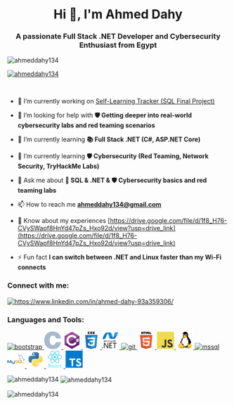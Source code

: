<h1 align="center">Hi 👋, I'm Ahmed Dahy</h1>
<h3 align="center">A passionate Full Stack .NET Developer and Cybersecurity Enthusiast from Egypt</h3>

<p align="left"> <img src="https://komarev.com/ghpvc/?username=ahmeddahy134&label=Profile%20views&color=0e75b6&style=flat" alt="ahmeddahy134" /> </p>

<p align="left"> <a href="https://github.com/ryo-ma/github-profile-trophy"><img src="https://github-profile-trophy.vercel.app/?username=ahmeddahy134" alt="ahmeddahy134" /></a> </p>

<p align="left"> <a href="https://twitter.com/" target="blank"><img src="https://img.shields.io/twitter/follow/?logo=twitter&style=for-the-badge" alt="" /></a> </p>

- 🔭 I’m currently working on [Self-Learning Tracker (SQL Final Project)](https://github.com/ahmeddahy134/ITI_DB_Project)

- 🤝 I’m looking for help with **🛡️ Getting deeper into real-world cybersecurity labs and red teaming scenarios**

- 🌱 I’m currently learning **📚 Full Stack .NET (C#, ASP.NET Core)**

- 🌱 I’m currently learning **🛡️ Cybersecurity (Red Teaming, Network Security, TryHackMe Labs)**

- 💬 Ask me about **🧩 SQL & .NET & 🛡️ Cybersecurity basics and red teaming labs**

- 📫 How to reach me **ahmeddahy134@gmail.com**

- 📄 Know about my experiences [https://drive.google.com/file/d/1f8_H76-CVySWapf8HnYd47pZs_Hxo92d/view?usp=drive_link](https://drive.google.com/file/d/1f8_H76-CVySWapf8HnYd47pZs_Hxo92d/view?usp=drive_link)

- ⚡ Fun fact **I can switch between .NET and Linux faster than my Wi-Fi connects**

<h3 align="left">Connect with me:</h3>
<p align="left">
<a href="https://linkedin.com/in/https://www.linkedin.com/in/ahmed-dahy-93a359306/" target="blank"><img align="center" src="https://raw.githubusercontent.com/rahuldkjain/github-profile-readme-generator/master/src/images/icons/Social/linked-in-alt.svg" alt="https://www.linkedin.com/in/ahmed-dahy-93a359306/" height="30" width="40" /></a>
</p>

<h3 align="left">Languages and Tools:</h3>
<p align="left"> <a href="https://getbootstrap.com" target="_blank" rel="noreferrer"> <img src="https://raw.githubusercontent.com/devicons/devicon/master/icons/bootstrap/bootstrap-plain-wordmark.svg](https://user-images.githubusercontent.com/74038190/212280805-9bcb336b-8c55-46a8-abf8-ff286ab55472.gif)" alt="bootstrap" width="40" height="40"/> </a> <a href="https://www.cprogramming.com/" target="_blank" rel="noreferrer"> <img src="https://raw.githubusercontent.com/devicons/devicon/master/icons/c/c-original.svg" alt="c" width="40" height="40"/> </a> <a href="https://www.w3schools.com/cs/" target="_blank" rel="noreferrer"> <img src="https://raw.githubusercontent.com/devicons/devicon/master/icons/csharp/csharp-original.svg" alt="csharp" width="40" height="40"/> </a> <a href="https://www.w3schools.com/css/" target="_blank" rel="noreferrer"> <img src="https://raw.githubusercontent.com/devicons/devicon/master/icons/css3/css3-original-wordmark.svg" alt="css3" width="40" height="40"/> </a> <a href="https://dotnet.microsoft.com/" target="_blank" rel="noreferrer"> <img src="https://raw.githubusercontent.com/devicons/devicon/master/icons/dot-net/dot-net-original-wordmark.svg" alt="dotnet" width="40" height="40"/> </a> <a href="https://git-scm.com/" target="_blank" rel="noreferrer"> <img src="https://www.vectorlogo.zone/logos/git-scm/git-scm-icon.svg" alt="git" width="40" height="40"/> </a> <a href="https://www.w3.org/html/" target="_blank" rel="noreferrer"> <img src="https://raw.githubusercontent.com/devicons/devicon/master/icons/html5/html5-original-wordmark.svg" alt="html5" width="40" height="40"/> </a> <a href="https://developer.mozilla.org/en-US/docs/Web/JavaScript" target="_blank" rel="noreferrer"> <img src="https://raw.githubusercontent.com/devicons/devicon/master/icons/javascript/javascript-original.svg" alt="javascript" width="40" height="40"/> </a> <a href="https://www.linux.org/" target="_blank" rel="noreferrer"> <img src="https://raw.githubusercontent.com/devicons/devicon/master/icons/linux/linux-original.svg" alt="linux" width="40" height="40"/> </a> <a href="https://www.microsoft.com/en-us/sql-server" target="_blank" rel="noreferrer"> <img src="https://www.svgrepo.com/show/303229/microsoft-sql-server-logo.svg" alt="mssql" width="40" height="40"/> </a> <a href="https://www.mysql.com/" target="_blank" rel="noreferrer"> <img src="https://raw.githubusercontent.com/devicons/devicon/master/icons/mysql/mysql-original-wordmark.svg" alt="mysql" width="40" height="40"/> </a> <a href="https://www.python.org" target="_blank" rel="noreferrer"> <img src="https://raw.githubusercontent.com/devicons/devicon/master/icons/python/python-original.svg" alt="python" width="40" height="40"/> </a> <a href="https://reactjs.org/" target="_blank" rel="noreferrer"> <img src="https://raw.githubusercontent.com/devicons/devicon/master/icons/react/react-original-wordmark.svg" alt="react" width="40" height="40"/> </a> <a href="https://www.typescriptlang.org/" target="_blank" rel="noreferrer"> <img src="https://raw.githubusercontent.com/devicons/devicon/master/icons/typescript/typescript-original.svg" alt="typescript" width="40" height="40"/> </a> </p>

<p><img align="left" src="https://github-readme-stats.vercel.app/api/top-langs?username=ahmeddahy134&show_icons=true&locale=en&layout=compact" alt="ahmeddahy134" /></p>

<p>&nbsp;<img align="center" src="https://github-readme-stats.vercel.app/api?username=ahmeddahy134&show_icons=true&locale=en" alt="ahmeddahy134" /></p>

<p><img align="center" src="https://github-readme-streak-stats.herokuapp.com/?user=ahmeddahy134&" alt="ahmeddahy134" /></p>
